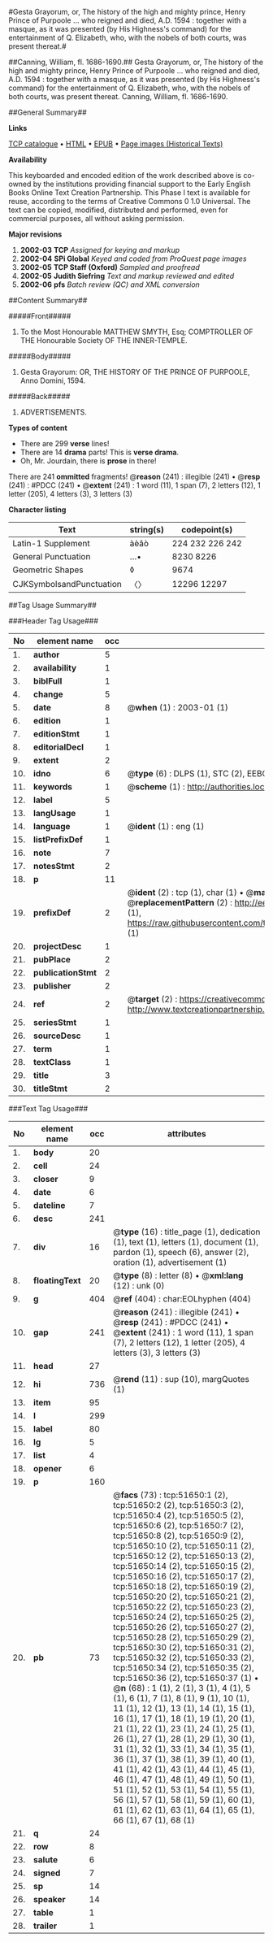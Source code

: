 #Gesta Grayorum, or, The history of the high and mighty prince, Henry Prince of Purpoole ... who reigned and died, A.D. 1594 : together with a masque, as it was presented (by His Highness's command) for the entertainment of Q. Elizabeth, who, with the nobels of both courts, was present thereat.#

##Canning, William, fl. 1686-1690.##
Gesta Grayorum, or, The history of the high and mighty prince, Henry Prince of Purpoole ... who reigned and died, A.D. 1594 : together with a masque, as it was presented (by His Highness's command) for the entertainment of Q. Elizabeth, who, with the nobels of both courts, was present thereat.
Canning, William, fl. 1686-1690.

##General Summary##

**Links**

[TCP catalogue](http://www.ota.ox.ac.uk/tcp/)  • 
[HTML](http://tei.it.ox.ac.uk/tcp/Texts-HTML/free/A33/A33253.html)  • 
[EPUB](http://tei.it.ox.ac.uk/tcp/Texts-EPUB/free/A33/A33253.epub) • 
[Page images (Historical Texts)](https://data.historicaltexts.jisc.ac.uk/view?pubId=eebo-11964045e&pageId=eebo-11964045e-51650-1)

**Availability**

This keyboarded and encoded edition of the
	       work described above is co-owned by the institutions
	       providing financial support to the Early English Books
	       Online Text Creation Partnership. This Phase I text is
	       available for reuse, according to the terms of Creative
	       Commons 0 1.0 Universal. The text can be copied,
	       modified, distributed and performed, even for
	       commercial purposes, all without asking permission.

**Major revisions**

1. __2002-03__ __TCP__ *Assigned for keying and markup*
1. __2002-04__ __SPi Global__ *Keyed and coded from ProQuest page images*
1. __2002-05__ __TCP Staff (Oxford)__ *Sampled and proofread*
1. __2002-05__ __Judith Siefring__ *Text and markup reviewed and edited*
1. __2002-06__ __pfs__ *Batch review (QC) and XML conversion*

##Content Summary##

#####Front#####

1. To the Most Honourable MATTHEW SMYTH, Esq; COMPTROLLER OF THE Honourable Society OF THE INNER-TEMPLE.

#####Body#####

1. Gesta Grayorum: OR, THE HISTORY OF THE PRINCE OF PURPOOLE, Anno Domini, 1594.

#####Back#####

1. ADVERTISEMENTS.

**Types of content**

  * There are 299 **verse** lines!
  * There are 14 **drama** parts! This is **verse drama**.
  * Oh, Mr. Jourdain, there is **prose** in there!

There are 241 **ommitted** fragments! 
 @__reason__ (241) : illegible (241)  •  @__resp__ (241) : #PDCC (241)  •  @__extent__ (241) : 1 word (11), 1 span (7), 2 letters (12), 1 letter (205), 4 letters (3), 3 letters (3)

**Character listing**


|Text|string(s)|codepoint(s)|
|---|---|---|
|Latin-1 Supplement|àèâò|224 232 226 242|
|General Punctuation|…•|8230 8226|
|Geometric Shapes|◊|9674|
|CJKSymbolsandPunctuation|〈〉|12296 12297|

##Tag Usage Summary##

###Header Tag Usage###

|No|element name|occ|attributes|
|---|---|---|---|
|1.|__author__|5||
|2.|__availability__|1||
|3.|__biblFull__|1||
|4.|__change__|5||
|5.|__date__|8| @__when__ (1) : 2003-01 (1)|
|6.|__edition__|1||
|7.|__editionStmt__|1||
|8.|__editorialDecl__|1||
|9.|__extent__|2||
|10.|__idno__|6| @__type__ (6) : DLPS (1), STC (2), EEBO-CITATION (1), OCLC (1), VID (1)|
|11.|__keywords__|1| @__scheme__ (1) : http://authorities.loc.gov/ (1)|
|12.|__label__|5||
|13.|__langUsage__|1||
|14.|__language__|1| @__ident__ (1) : eng (1)|
|15.|__listPrefixDef__|1||
|16.|__note__|7||
|17.|__notesStmt__|2||
|18.|__p__|11||
|19.|__prefixDef__|2| @__ident__ (2) : tcp (1), char (1)  •  @__matchPattern__ (2) : ([0-9\-]+):([0-9IVX]+) (1), (.+) (1)  •  @__replacementPattern__ (2) : http://eebo.chadwyck.com/downloadtiff?vid=$1&page=$2 (1), https://raw.githubusercontent.com/textcreationpartnership/Texts/master/tcpchars.xml#$1 (1)|
|20.|__projectDesc__|1||
|21.|__pubPlace__|2||
|22.|__publicationStmt__|2||
|23.|__publisher__|2||
|24.|__ref__|2| @__target__ (2) : https://creativecommons.org/publicdomain/zero/1.0/ (1), http://www.textcreationpartnership.org/docs/. (1)|
|25.|__seriesStmt__|1||
|26.|__sourceDesc__|1||
|27.|__term__|1||
|28.|__textClass__|1||
|29.|__title__|3||
|30.|__titleStmt__|2||


###Text Tag Usage###

|No|element name|occ|attributes|
|---|---|---|---|
|1.|__body__|20||
|2.|__cell__|24||
|3.|__closer__|9||
|4.|__date__|6||
|5.|__dateline__|7||
|6.|__desc__|241||
|7.|__div__|16| @__type__ (16) : title_page (1), dedication (1), text (1), letters (1), document (1), pardon (1), speech (6), answer (2), oration (1), advertisement (1)|
|8.|__floatingText__|20| @__type__ (8) : letter (8)  •  @__xml:lang__ (12) : unk (0)|
|9.|__g__|404| @__ref__ (404) : char:EOLhyphen (404)|
|10.|__gap__|241| @__reason__ (241) : illegible (241)  •  @__resp__ (241) : #PDCC (241)  •  @__extent__ (241) : 1 word (11), 1 span (7), 2 letters (12), 1 letter (205), 4 letters (3), 3 letters (3)|
|11.|__head__|27||
|12.|__hi__|736| @__rend__ (11) : sup (10), margQuotes (1)|
|13.|__item__|95||
|14.|__l__|299||
|15.|__label__|80||
|16.|__lg__|5||
|17.|__list__|4||
|18.|__opener__|6||
|19.|__p__|160||
|20.|__pb__|73| @__facs__ (73) : tcp:51650:1 (2), tcp:51650:2 (2), tcp:51650:3 (2), tcp:51650:4 (2), tcp:51650:5 (2), tcp:51650:6 (2), tcp:51650:7 (2), tcp:51650:8 (2), tcp:51650:9 (2), tcp:51650:10 (2), tcp:51650:11 (2), tcp:51650:12 (2), tcp:51650:13 (2), tcp:51650:14 (2), tcp:51650:15 (2), tcp:51650:16 (2), tcp:51650:17 (2), tcp:51650:18 (2), tcp:51650:19 (2), tcp:51650:20 (2), tcp:51650:21 (2), tcp:51650:22 (2), tcp:51650:23 (2), tcp:51650:24 (2), tcp:51650:25 (2), tcp:51650:26 (2), tcp:51650:27 (2), tcp:51650:28 (2), tcp:51650:29 (2), tcp:51650:30 (2), tcp:51650:31 (2), tcp:51650:32 (2), tcp:51650:33 (2), tcp:51650:34 (2), tcp:51650:35 (2), tcp:51650:36 (2), tcp:51650:37 (1)  •  @__n__ (68) : 1 (1), 2 (1), 3 (1), 4 (1), 5 (1), 6 (1), 7 (1), 8 (1), 9 (1), 10 (1), 11 (1), 12 (1), 13 (1), 14 (1), 15 (1), 16 (1), 17 (1), 18 (1), 19 (1), 20 (1), 21 (1), 22 (1), 23 (1), 24 (1), 25 (1), 26 (1), 27 (1), 28 (1), 29 (1), 30 (1), 31 (1), 32 (1), 33 (1), 34 (1), 35 (1), 36 (1), 37 (1), 38 (1), 39 (1), 40 (1), 41 (1), 42 (1), 43 (1), 44 (1), 45 (1), 46 (1), 47 (1), 48 (1), 49 (1), 50 (1), 51 (1), 52 (1), 53 (1), 54 (1), 55 (1), 56 (1), 57 (1), 58 (1), 59 (1), 60 (1), 61 (1), 62 (1), 63 (1), 64 (1), 65 (1), 66 (1), 67 (1), 68 (1)|
|21.|__q__|24||
|22.|__row__|8||
|23.|__salute__|6||
|24.|__signed__|7||
|25.|__sp__|14||
|26.|__speaker__|14||
|27.|__table__|1||
|28.|__trailer__|1||
